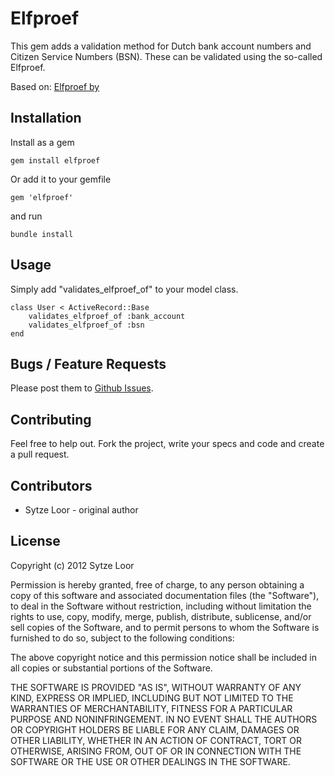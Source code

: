 # Elfproef

This gem adds a validation method for Dutch bank account numbers and
Citizen Service Numbers (BSN). These can be validated using the
so-called Elfproef.

Based on:
[Elfproef by <tilsammans>](https://github.com/tilsammans/elfproef/)

## Installation

Install as a gem

	gem install elfproef

Or add it to your gemfile

	gem 'elfproef'

and run

	bundle install

## Usage

Simply add "validates_elfproef_of" to your model class.

	class User < ActiveRecord::Base
		validates_elfproef_of :bank_account
		validates_elfproef_of :bsn
	end

## Bugs / Feature Requests

Please post them to
[Github Issues](https://github.com/sytzeloor/elfproef/issues).

## Contributing

Feel free to help out. Fork the project, write your specs and code and
create a pull request.

## Contributors

  * Sytze Loor <sytzeloor> - original author

## License

Copyright (c) 2012 Sytze Loor

Permission is hereby granted, free of charge, to any person obtaining
a copy of this software and associated documentation files (the
"Software"), to deal in the Software without restriction, including
without limitation the rights to use, copy, modify, merge, publish,
distribute, sublicense, and/or sell copies of the Software, and to
permit persons to whom the Software is furnished to do so, subject to
the following conditions:

The above copyright notice and this permission notice shall be
included in all copies or substantial portions of the Software.

THE SOFTWARE IS PROVIDED "AS IS", WITHOUT WARRANTY OF ANY KIND,
EXPRESS OR IMPLIED, INCLUDING BUT NOT LIMITED TO THE WARRANTIES OF
MERCHANTABILITY, FITNESS FOR A PARTICULAR PURPOSE AND
NONINFRINGEMENT. IN NO EVENT SHALL THE AUTHORS OR COPYRIGHT HOLDERS BE
LIABLE FOR ANY CLAIM, DAMAGES OR OTHER LIABILITY, WHETHER IN AN ACTION
OF CONTRACT, TORT OR OTHERWISE, ARISING FROM, OUT OF OR IN CONNECTION
WITH THE SOFTWARE OR THE USE OR OTHER DEALINGS IN THE SOFTWARE.